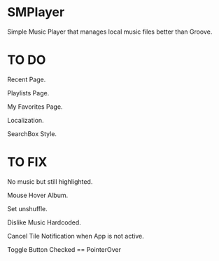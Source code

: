 # SMPlayer
Simple Music Player that manages local music files better than Groove.

# TO DO
Recent Page.

Playlists Page.

My Favorites Page.

Localization.

SearchBox Style.


# TO FIX
No music but still highlighted.

Mouse Hover Album.

Set unshuffle.

Dislike Music Hardcoded.

Cancel Tile Notification when App is not active.

Toggle Button Checked == PointerOver